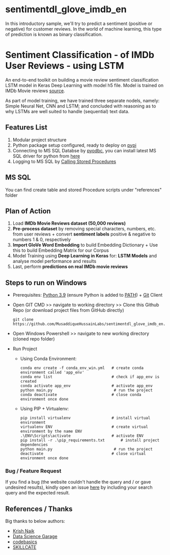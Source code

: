 # sentimentdl_glove_imdb_en
In this introductory sample, we'll try to predict a sentiment (positive or negative) for customer reviews. In the world of machine learning, this type of prediction is known as binary classification.

# Sentiment Classification - of IMDb User Reviews - using LSTM
An end-to-end toolkit on building a movie review sentiment classification LSTM model in Keras Deep Learning with model h5 file. Model is trained on IMDb Movie reviews [source](https://www.kaggle.com/datasets/lakshmi25npathi/imdb-dataset-of-50k-movie-reviews).

As part of model training, we have trained three separate nodels, namely: Simple Neural Net, CNN and LSTM; and concluded with reasoning as to why LSTMs are well suited to handle (sequential) text data.

## Features List
1.   Modular project structure
2.   Python package setup configured, ready to deploy on [pypi](https://pypi.org/)
3.   Connecting to MS SQL Databse by [pyodbc](https://mkleehammer.github.io/pyodbc/), you can install latest MS SQL driver for python from [here](https://learn.microsoft.com/en-us/sql/connect/python/pyodbc/python-sql-driver-pyodbc?view=sql-server-ver16)
4.   Logging to MS SQL by [Calling Stored Procedures](https://github.com/mkleehammer/pyodbc/wiki/Calling-Stored-Procedures)

## MS SQL
You can find create table and stored Procedure scripts under "references" folder

## Plan of Action
1.   Load **IMDb Movie Reviews dataset (50,000 reviews)**
2.   **Pre-process dataset** by removing special characters, numbers, etc. from user reviews + convert **sentiment labels** positive & negative to numbers 1 & 0, respectively
3.   **Import GloVe Word Embedding** to build Embedding Dictionary + Use this to build Embedding Matrix for our Corpus
4. Model Training using **Deep Learning in Keras** for: **LSTM Models** and analyse model performance and results
4. Last, perform **predictions on real IMDb movie reviews**

## Steps to run on Windows

* Prerequisites: [Python 3.9](https://www.python.org/downloads/) (ensure Python is added to [PATH](https://medium.com/co-learning-lounge/how-to-download-install-python-on-windows-2021-44a707994013)) + [Git](https://www.markdownguide.org/basic-syntax/) Client 
* Open GIT CMD >> navigate to working directory >> Clone this Github Repo (or download project files from GitHub directly)

      git clone https://github.com/MusaddiqueHussainLabs/sentimentdl_glove_imdb_en.git  
* Open Windows Powershell >> navigate to new working directory (cloned repo folder)
* Run Project


  * Using Conda Environment:

        conda env create -f conda_env_win.yml   # create conda environment called 'app_env'
        conda env list                          # check if app_env is created
        conda activate app_env                  # activate app_env
        python main.py                           # run the project
        conda deactivate                        # close conda environment once done

  * Using PIP + Virtualenv:
 
        pip install virtualenv                  # install virtual environment        
        virtualenv ENV                          # create virtual environment by the name ENV
        .\ENV\Scripts\activate                  # activate ENV
        pip install -r .\pip_requirements.txt       # install project dependencies
        python main.py                           # run the project
        deactivate                              # close virtual environment once done

### Bug / Feature Request
If you find a bug (the website couldn't handle the query and / or gave undesired results), kindly open an issue [here](https://github.com/MusaddiqueHussainLabs/sentimentdl_glove_imdb_en/issues) by including your search query and the expected result.

## References / Thanks

Big thanks to below authors:

- [Krish Naik](https://www.youtube.com/watch?v=1m3CPP-93RI)
- [Data Science Garage](https://www.youtube.com/watch?v=lVvjy5P26cw)
- [codebasics](https://www.youtube.com/@codebasics)
- [SKILLCATE](https://www.youtube.com/@skillcate)